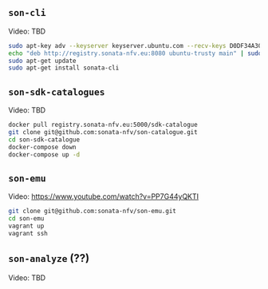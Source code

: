 ## `son-cli`

Video: TBD

```bash
sudo apt-key adv --keyserver keyserver.ubuntu.com --recv-keys D0DF34A30A4FE3F8
echo "deb http://registry.sonata-nfv.eu:8080 ubuntu-trusty main" | sudo tee -a /etc/apt/sources.list
sudo apt-get update
sudo apt-get install sonata-cli
```

## `son-sdk-catalogues`

Video: TBD

```bash
docker pull registry.sonata-nfv.eu:5000/sdk-catalogue
git clone git@github.com:sonata-nfv/son-catalogue.git
cd son-sdk-catalogue
docker-compose down
docker-compose up -d
```


## `son-emu`

Video: https://www.youtube.com/watch?v=PP7G44yQKTI

```bash
git clone git@github.com:sonata-nfv/son-emu.git
cd son-emu
vagrant up
vagrant ssh
```



## `son-analyze` (??)

Video: TBD
